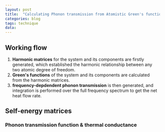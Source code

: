 ```yaml
---
layout: post
title:  "Calculating Phonon transmission from Atomistic Green's function methods"
categories: blog
tags: technique
data: 
---
```

## Working flow

1. **Harmonic matrices** for the system and its components are firstly generated, which established the harmonic relationship between any two atomic degree of freedom.
1. **Green's functions** of the system and its components are calculated from the harmonic matrices. 
2. **frequency-depdendent phonon transmission** is then generated, and integration is performed over the full frequency spectrum to get the net heat flow rate.


## Self-energy matrices


### Phonon transmission function & thermal conductance

